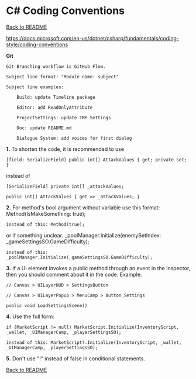 # C# Coding Conventions

[Back to README](https://github.com/MaxNzk/Magic9Magic-demo-code/blob/main/README.md)

https://docs.microsoft.com/en-us/dotnet/csharp/fundamentals/coding-style/coding-conventions

**Git**

	Git Branching workflow is GitHub Flow.

	Subject line format: "Module name: subject"

	Subject line examples:

		Build: update Timeline package

		Editor: add ReadOnlyAttribute

		ProjectSettings: update TMP Settings

		Doc: update README.md

		Dialogue System: add voices for first dialog

**1.** To shorten the code, it is recommended to use	

	[field: SerializeField] public int[] AttackValues { get; private set; }
	
instead of	

	[SerializeField] private int[] _attackValues;
	
	public int[] AttackValues { get => _attackValues; }


**2.** For method's bool argument without variable use this format:	Method(IsMakeSomething: true);
	
	instead of this: Method(true);

or if something unclear: _poolManager.Initialize(enemySetIndex: _gameSettingsSO.GameDifficulty);

	instead of this: _poolManager.Initialize(_gameSettingsSO.GameDifficulty);


**3.** If a UI element invokes a public method through an event in the Inspector, then you should comment about it in the code. Example:

    // Canvas > UILayerHUD > SettingsButton
    
    // Canvas > UILayerPopup > MenuCamp > Button_Settings
    
    public void LoadSettingsScene()
    
**4.** Use the full form:

	if (MarketScript != null) MarketScript.Initialize(InventoryScript, _wallet, _UIManagerCamp, _playerSettingsSO);

	instead of this: MarketScript?.Initialize(InventoryScript, _wallet, _UIManagerCamp, _playerSettingsSO);
	
**5.** Don't use "!" instead of false in conditional statements.

[Back to README](https://github.com/MaxNzk/Magic9Magic-demo-code/blob/main/README.md)
